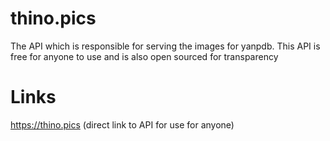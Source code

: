 # thino.pics
The API which is responsible for serving the images for yanpdb.
This API is free for anyone to use and is also open sourced for transparency

# Links
https://thino.pics (direct link to API for use for anyone)

